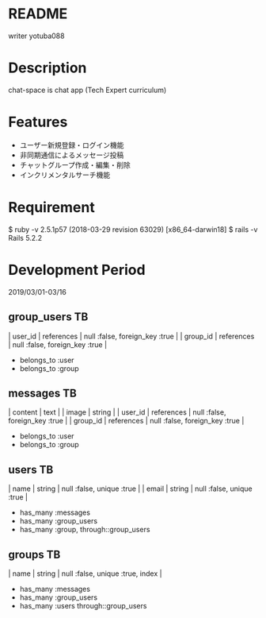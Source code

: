 # README
writer yotuba088

# Description
chat-space is chat app (Tech Expert curriculum)

# Features
- ユーザー新規登録・ログイン機能
- 非同期通信によるメッセージ投稿
- チャットグループ作成・編集・削除
- インクリメンタルサーチ機能

# Requirement
$ ruby -v 2.5.1p57 (2018-03-29 revision 63029) [x86_64-darwin18]
$ rails -v Rails 5.2.2

# Development Period
2019/03/01-03/16

## group_users TB
| user_id | references | null :false, foreign_key :true |
| group_id | references | null :false, foreign_key :true |

- belongs_to :user
- belongs_to :group

## messages TB
| content |	text |
| image | string |
| user_id | references | null :false, foreign_key :true |
| group_id | references | null :false, foreign_key :true |

- belongs_to :user
- belongs_to :group

## users TB
| name | string | null :false, unique :true |
| email | string | null :false, unique :true |

- has_many :messages
- has_many :group_users
- has_many :group, through::group_users

## groups TB
| name | string | null :false, unique :true, index |

- has_many :messages
- has_many :group_users
- has_many :users through::group_users
